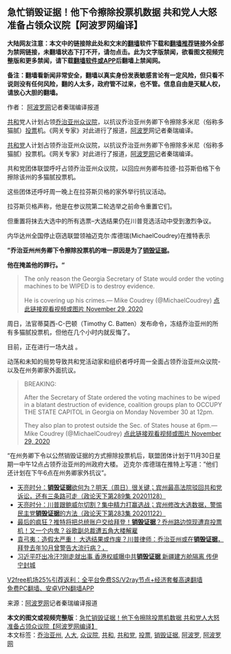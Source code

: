  <h2>急忙销毁证据！他下令擦除投票机数据 共和党人大怒 准备占领众议院【阿波罗网编译】</h2> <p class="notice"><b>大陆网友注意：本文中的链接除此处和文末的<a href="https://github.com/bannedbook/fanqiang" >翻墙</a>软件下载和<a href="https://github.com/killgcd/justmysocks/blob/master/README.md">翻墙推荐</a>链接外全部为禁网链接，未翻墙状态下打不开，请勿点击。此为文字版禁闻，欲看图文视频完整版和更多禁闻，请下载<a href="https://github.com/bannedbook/fanqiang">翻墙软件或APP</a>后翻墙上禁闻网。</p><p>备注：翻墙看新闻非常安全，翻墙以真实身份发表敏感言论有一定风险，但只看不说则没有任何风险，翻的人太多，政府管不过来，也不管。信息自由是天赋人权，请放心大胆的翻墙。</b></p>  <div class="entry"> <p>作者： <span class='wp_keywordlink_affiliate'><a href="https://www.aboluowang.com/" title="阿波罗网" target="_blank">阿波罗网</a></span>记者秦瑞编译报道</p> <p id="summary"><a href="https://www.bannedbook.org/bnews/tag/%E5%85%B1%E5%92%8C/" class="st_tag internal_tag" rel="tag" title="标签 共和 下的日志">共和</a>党人计划占领<a href="https://www.bannedbook.org/bnews/tag/%e4%b9%94%e6%b2%bb%e4%ba%9a%e5%b7%9e/" class="st_tag internal_tag" rel="tag" title="标签 乔治亚州 下的日志">乔治亚州</a><a href="https://www.bannedbook.org/bnews/tag/%E4%BC%97%E8%AE%AE%E9%99%A2/" class="st_tag internal_tag" rel="tag" title="标签 众议院 下的日志">众议院</a>，以抗议乔治亚州务卿下令擦除多米尼（俗称多猫腻）<a href="https://www.bannedbook.org/bnews/tag/%E6%8A%95%E7%A5%A8/" class="st_tag internal_tag" rel="tag" title="标签 投票 下的日志">投票</a>机。《网关专家》对此进行了报道，<a href="https://www.bannedbook.org/bnews/tag/%E9%98%BF%E6%B3%A2%E7%BD%97/" class="st_tag internal_tag" rel="tag" title="标签 阿波罗 下的日志">阿波罗</a>网记者秦瑞编译。</p> <p><a href="https://www.bannedbook.org/bnews/tag/%e5%85%b1%e5%92%8c%e5%85%9a/" class="st_tag internal_tag" rel="tag" title="标签 共和党 下的日志">共和党</a>人计划占领乔治亚州众议院，以抗议乔治亚州务卿下令擦除多米尼（俗称多猫腻）投票机。《网关专家》对此进行了报道，<a href="https://www.bannedbook.org/bnews/tag/%e9%98%bf%e6%b3%a2%e7%bd%97%e7%bd%91/" class="st_tag internal_tag" rel="tag" title="标签 阿波罗网 下的日志">阿波罗网</a>记者秦瑞编译。</p> <p>共和党团体联盟呼吁占领乔治亚州众议院，以回应州务卿布拉德-拉芬斯伯格下令擦除该州的多猫腻投票机。</p> <p>这些团体还呼吁周一晚上在拉芬斯贝格的家外举行抗议活动。</p> <p>拉芬斯贝格声称，他是在参议院第二轮选举之前命令重置它们。</p>  <p>但重置将抹去大选中的所有选票&#8211;大选结果仍在川普竞选活动中受到激烈争议。</p> <p>内华达州全国停止窃选联盟领袖迈克尔·库德瑞(MichaelCoudrey)在推特表示</p> <p><strong>”乔治亚州州务卿下令擦除投票机的唯一原因是为了<a href="https://www.bannedbook.org/bnews/tag/%E9%94%80%E6%AF%81%E8%AF%81%E6%8D%AE/" class="st_tag internal_tag" rel="tag" title="标签 销毁证据 下的日志">销毁证据</a>。</strong></p> <p><strong>他在掩盖他的罪行。“</strong></p> <blockquote><p>The only reason the Georgia Secretary of State would order the voting machines to be WIPED is to destroy evidence.</p> <p>He is covering up his crimes.— Mike Coudrey (@MichaelCoudrey) <a href="https://twitter.com/MichaelCoudrey/status/1333179149821743104?ref_src=twsrc%5Etfw">点此链接观看视频或图片 November 29, 2020</a></p> </blockquote> <p>周日，法官蒂莫西-C-巴顿（Timothy C. Batten）发布命令，冻结乔治亚州的所有多猫腻投票机，但他在几个小时内就反悔了。</p> <p>目前，正在进行一场大战 。</p> <p>动荡和未知的局势导致共和党活动家和组织者呼吁周一全面占领乔治亚州众议院-以及在州务卿家外面抗议。</p> <blockquote><p>BREAKING:</p> <p>After the Secretary of State ordered the voting machines to be wiped in a blatant destruction of evidence, coalition groups plan to OCCUPY THE STATE CAPITOL in Georgia on Monday November 30 at 12pm.</p> <p>They also plan to protest outside the Sec. of States house at 6pm.— Mike Coudrey (@MichaelCoudrey) <a href="https://twitter.com/MichaelCoudrey/status/1333185954626953217?ref_src=twsrc%5Etfw">点此链接观看视频或图片 November 29, 2020</a></p> </blockquote> <p>&#8220;在州务卿下令以公然销毁证据的方式擦除投票机后，联盟团体计划于11月30日星期一中午12点占领乔治亚州的州政府大楼。 迈克尔·库德瑞在推特上写道：&#8221;他们还计划在下午6点在州务卿家外抗议&#8221;。</p> <ul class='op-related-articles' title='相关阅读'> <li><a href='https://www.bannedbook.org/bnews/cbnews/20201129/1438996.html' target='_blank'>天亮时分：<b>销毁证据</b>欲何为？明天（周日）很关键；宾州最高法院驳回共和党诉讼，还有三条路可走（政论天下第289集 20201128）</a></li> <li><a href='https://www.bannedbook.org/bnews/cbnews/20201123/1435528.html' target='_blank'>天亮时分：川普跟鲍威尔切割？集中精力打赢选战；宾州修改大选数据，警惕民主党<b>销毁证据</b>的方法（政论天下第283集 20201122）</a></li> <li><a href='https://www.bannedbook.org/bnews/cbnews/20201122/1435132.html' target='_blank'>最后的疯狂？推特将把总统账户交给拜登！<b>销毁证据</b>？乔州路边惊现遭弃投票机！又一个内鬼？谷歌副总裁遭五角大楼解雇</a></li> <li><a href='https://www.bannedbook.org/bnews/bannedvideo/20201121/1434824.html' target='_blank'>袁弓夷：造假太严重！ 大选结果或作废？川普律师：乔治亚州或在<b>销毁证据</b>，拜登去年10月曾警告大流行病？，</a></li> <li><a href='https://www.bannedbook.org/bnews/topimagenews/20200728/1367959.html' target='_blank'>习近平吓出冷汗?刚走就出事 香港权威曝中共<b>销毁证据</b> 新疆建方舱隔离 传伊宁封城</a></li> </ul> <p class="texttj"> <a href="https://www.bannedbook.org/forum23/topic22702.html" target="_blank">V2free机场25%引荐返利：全平台免费SS/V2ray节点+经济套餐高速翻墙</a><br/> <a href="https://github.com/bannedbook/fanqiang/wiki/%E7%A6%81%E9%97%BB%E7%BD%91%E5%AE%89%E5%8D%93%E7%BF%BB%E5%A2%99%E6%96%B0%E9%97%BBAPP" target="_blank">免费PC翻墙、安卓VPN翻墙APP</a></p><p> 来源：<a href="https://www.aboluowang.com/2020/1130/1528905.html" target="_blank">阿波罗网</a>记者秦瑞编译报道 </p><a name='sharetosocial'></a>       <div><b>本文的图文或视频完整版</b>：<a href='https://www.bannedbook.org/bnews/cnnews/20201130/1439498.html'>急忙销毁证据！他下令擦除投票机数据 共和党人大怒 准备占领众议院【阿波罗网编译】</a></div>  </div><!--END ENTRY--> <div class="postfooter"> <div>本文标签：<a href="https://www.bannedbook.org/bnews/tag/%e4%b9%94%e6%b2%bb%e4%ba%9a%e5%b7%9e/" rel="tag">乔治亚州</a>, <a href="https://www.bannedbook.org/bnews/tag/%E4%BA%BA%E5%A4%A7/" rel="tag">人大</a>, <a href="https://www.bannedbook.org/bnews/tag/%E4%BC%97%E8%AE%AE%E9%99%A2/" rel="tag">众议院</a>, <a href="https://www.bannedbook.org/bnews/tag/%E5%85%B1%E5%92%8C/" rel="tag">共和</a>, <a href="https://www.bannedbook.org/bnews/tag/%e5%85%b1%e5%92%8c%e5%85%9a/" rel="tag">共和党</a>, <a href="https://www.bannedbook.org/bnews/tag/%E6%8A%95%E7%A5%A8/" rel="tag">投票</a>, <a href="https://www.bannedbook.org/bnews/tag/%E9%94%80%E6%AF%81%E8%AF%81%E6%8D%AE/" rel="tag">销毁证据</a>, <a href="https://www.bannedbook.org/bnews/tag/%E9%98%BF%E6%B3%A2%E7%BD%97/" rel="tag">阿波罗</a>, <a href="https://www.bannedbook.org/bnews/tag/%e9%98%bf%e6%b3%a2%e7%bd%97%e7%bd%91/" rel="tag">阿波罗网</a></div>  </div><!--END POSTFOOTER--> 